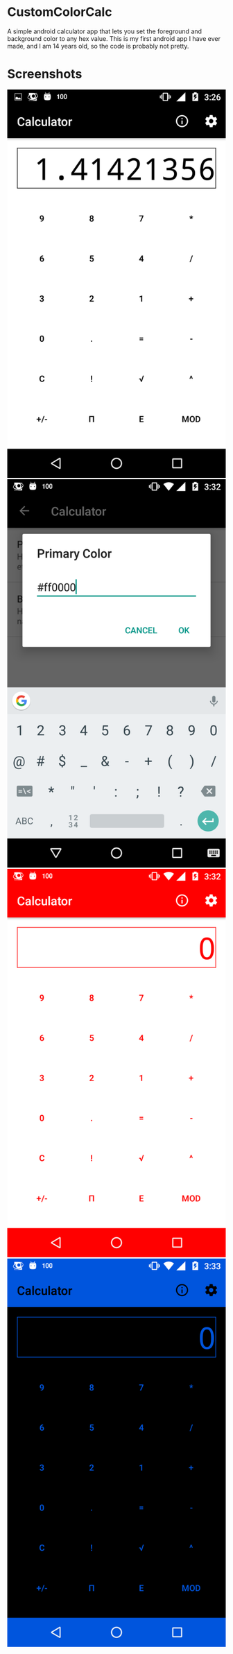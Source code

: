# CustomColorCalc
A simple android calculator app that lets you set the foreground and background color to any hex value.
This is my first android app I have ever made, and I am 14 years old, so the code is probably not pretty.

# Screenshots

![black and white theme](https://raw.githubusercontent.com/Huskymuffin/CustomColorCalc/master/screenshots/blackwhite.png)
![changing theme](https://raw.githubusercontent.com/Huskymuffin/CustomColorCalc/master/screenshots/changecolorhex.png)
![red and white theme](https://raw.githubusercontent.com/Huskymuffin/CustomColorCalc/master/screenshots/redwhite.png)
![black and blue theme](https://raw.githubusercontent.com/Huskymuffin/CustomColorCalc/master/screenshots/blackblue.png)

